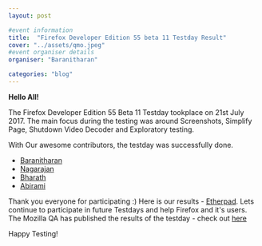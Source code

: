 ```yaml
---
layout: post

#event information
title:  "Firefox Developer Edition 55 beta 11 Testday Result"
cover: "../assets/qmo.jpeg"
#event organiser details
organiser: "Baranitharan"

categories: "blog"
---
```


**Hello All!**

<p>The  Firefox Developer Edition 55 Beta 11 Testday tookplace on  21st July 2017. The main focus during the testing was around Screenshots, Simplify Page, Shutdown Video Decoder and Exploratory testing.</p>
<p>With Our awesome contributors, the testday was successfully done.</p>


- [Baranitharan](https://twitter.com/baranicool)
- [Nagarajan](https://twitter.com/rnagarajan96)
- [Bharath](https://twitter.com)
- [Abirami](https://twitter.com/abidevsd)



Thank you everyone for participating :)
Here is our results - [Etherpad](https://public.etherpad-mozilla.org/p/MozillaIN_QA_Firefox_Developer_Edition_55_Beta_11). Lets continue to participate in future Testdays and help Firefox and it's users.
The Mozilla QA has published the results of the testday - check out [here](https://quality.mozilla.org/2017/07/firefox-developer-edition-55-beta-11-testday-results/)
<p>Happy Testing!</p>
